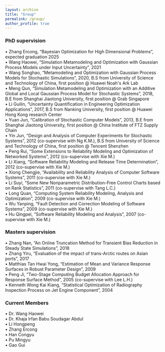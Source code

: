 ```yaml
---
layout: archive
title: "Group"
permalink: /group/
author_profile: true
---
```




<h3>PhD supervision</h3>
•	Zhang Ercong, “Bayesian Optimization for High Dimensional Problems”, expected graduation 2025 <br>
•	Wang Haowei, “Simulation Metamodeling and Optimization with Gaussian Process Models under Input Uncertainty”, 2021<br>
•	Wang Songhao, “Metamodeling and Optimization with Gaussian Process Models for Stochastic Simulations”, 2020, B.S from University of Science and Technology of China, first position @ Huawei Noah's Ark Lab<br>
•	Meng Qun, “Simulation Metamodeling and Optimization with an Additive Global and Local Gaussian Process Model for Stochastic Systems”, 2018, B.E from Shanghai Jiaotong University, first position @ Grab Singapore<br>
•	Li Guilin, “Uncertainty Quantification in Engineering Optimization Applications”, 2017, B.S from Nanking University, first position @ Huawei Hong Kong research Center<br>
•	Yuan Jun, “Calibration of Stochastic Computer Models”, 2013, B.E from Shanghai Jiaotong University, first position @ China Institute of FTZ Supply Chain <br>
•	Yin Jun, “Design and Analysis of Computer Experiments for Stochastic Systems”, 2012 (co-supervise with Ng K.M.), B.S from University of Science and Technology of China, first position @ Tencent Shenzhen<br>
•	Peng Rui, “Some Extensions to Reliability Modeling and Optimization of Networked Systems”, 2012 (co-supervise with Xie M.)<br>
•	Li Xiang, “Software Reliability Modeling and Release Time Determination”, 2012 (co-supervise with Xie M.)<br>
•	Xiong Chengjie, “Availability and Reliability Analysis of Computer Software Systems”, 2011 (co-supervise with Xie M.)<br>
•	Li Suyi, “Some New Nonparametric Distribution-Free Control Charts based on Rank Statistics”, 2011 (co-supervise with Tang L.C.)<br>
•	Long Quan, “Computing System Reliability Modeling, Analysis and Optimization”, 2009 (co-supervise with Xie M.)<br>
•	Wu Yanping, “Fault Detection and Correction Modeling of Software Systems”, 2009 (co-supervise with Xie M.)<br>
•	Hu Qingpei, “Software Reliability Modeling and Analysis”, 2007 (co-supervise with Xie M.)<br>

<h3>Masters supervision</h3>
•	Zhang Nan, “An Online Truncation Method for Transient Bias Reduction in Steady State Simulations”, 2018<br>
•	Zhang Yiru, “Evaluation of the impact of trans-Arctic routes on Asian ports”, 2017<br>
•	Matthias Tan Hwai Yong, “Estimation of Mean and Variance Response Surfaces in Robust Parameter Design”, 2009<br>
•	Peng Ji, “Two-Stage Computing Budget Allocation Approach for Response Surface Method”, 2005 (co-supervise with Lee L.H.)<br>
•	Kenneth Wong Kai Kiang, “Statistical Optimization of Radiography Inspection Process on Jet Engine Component”, 2004<br>


<h3> Current Members </h3>
•	Dr. Wang Haowei<br>
•	Dr. Khaja Irfan Babu Soudagar Abdul<br>
•	Li Hongpeng<br>
•	Zhang Ercong<br>
•	Han Congyu<br>
•	Pu Mingyu<br>
•	Gao Gui<br>



